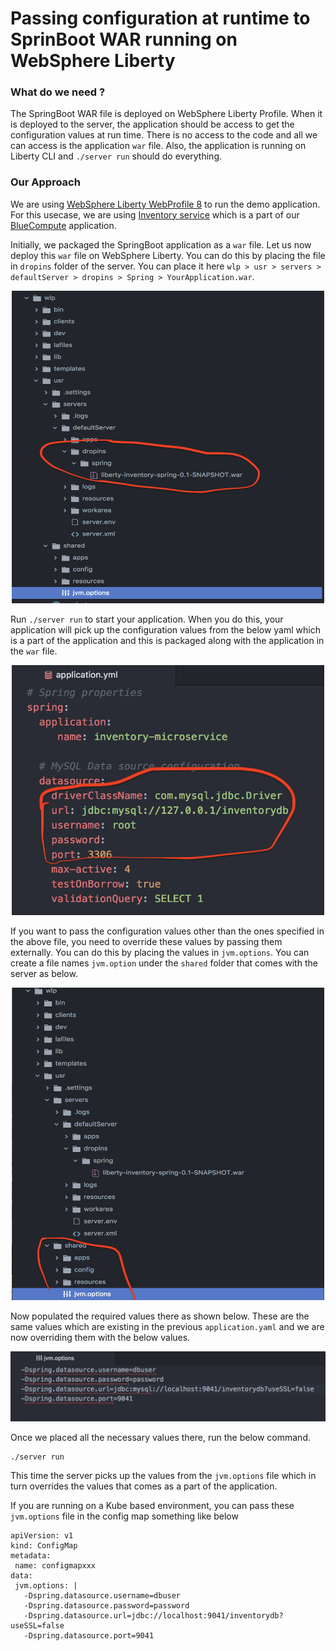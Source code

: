 # Passing configuration at runtime to SprinBoot WAR running on WebSphere Liberty

### What do we need ?

The SpringBoot WAR file is deployed on WebSphere Liberty Profile. When it is deployed to the server, the application should be access to get the configuration values at run time. There is no access to the code and all we can access is the application `war` file. Also, the application is running on Liberty CLI and `./server run` should do everything.

### Our Approach

We are using [WebSphere Liberty WebProfile 8](https://developer.ibm.com/wasdev/downloads/download-latest-stable-websphere-liberty-runtime/) to run the demo application. For this usecase, we are using [Inventory service](https://github.com/ibm-cloud-architecture/refarch-cloudnative-micro-inventory/tree/spring) which is a part of our [BlueCompute](https://github.com/ibm-cloud-architecture/refarch-cloudnative-kubernetes) application.

Initially, we packaged the SpringBoot application as a `war` file. Let us now deploy this `war` file on WebSphere Liberty. You can do this by placing the file in `dropins` folder of the server. You can place it here `wlp > usr > servers > defaultServer > dropins > Spring > YourApplication.war`.

<p align="center">
    <img src="images/springbootwar.png" height=500 width=500>
</p>

Run `./server run` to start your application. When you do this, your application will pick up the configuration values from the below yaml which is a part of the application and this is packaged along with the application in the `war` file.

<p align="center">
    <img src="images/configvalues.png" height=400 width=500>
</p>

If you want to pass the configuration values other than the ones specified in the above file, you need to override these values by passing them externally. You can do this by placing the values in `jvm.options`. You can create a file names `jvm.option` under the `shared` folder that comes with the server as below.

<p align="center">
    <img src="images/shared.png" height=500 width=500>
</p>

Now populated the required values there as shown below. These are the same values which are existing in the previous `application.yaml` and we are now overriding them with the below values.

<p align="center">
    <img src="images/jvmoptions.png">
</p>

Once we placed all the necessary values there, run the below command.
```
./server run
```

This time the server picks up the values from the `jvm.options` file which in turn overrides the values that comes as a part of the application.

If you are running on a Kube based environment, you can pass these `jvm.options` file in the config map something like below

```
apiVersion: v1
kind: ConfigMap
metadata:
 name: configmapxxx
data:
 jvm.options: |
   -Dspring.datasource.username=dbuser
   -Dspring.datasource.password=password
   -Dspring.datasource.url=jdbc://localhost:9041/inventorydb?useSSL=false
   -Dspring.datasource.port=9041
```
